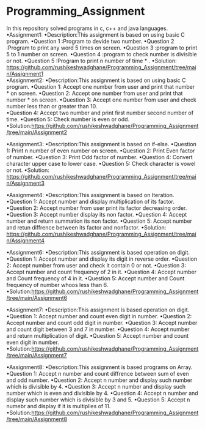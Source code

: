 # Programming_Assignment
In this repository solved programs in c, c++ and java languages.
•Assignment1:
    •Description:This assignment is based on using basic C program.
    •Question 1 :Program to devide two number.
    •Question 2 :Program to print any word 5 times on screen.
    •Question 3 :program to print 5 to 1 number on screen.
    •Question 4 :program to check number is divisible or not.
    •Question 5 :Program to print n number of time * .
•Solution: https://github.com/rushikeshwadghane/Programming_Assignment/tree/main/Assignment1    
•Assignment2:
    •Description:This assignment is based on using basic C program.
    •Question 1: Accept one number from user and print that number * on screen.
    •Question 2: Accept one number from user and print that number * on screen.
    •Question 3: Accept one number from user and check number less than or greater than 10.   
    •Question 4: Accept two number and print first number second number of time.
    •Question 5: Check number is even or odd.
•Solution:https://github.com/rushikeshwadghane/Programming_Assignment/tree/main/Assignment2

•Assignment3:
    •Description:This assignment is based on if-else.
    •Question 1: Print n number of even number on screen.
    •Question 2: Print Even factor of number.
    •Question 3: Print Odd factor of number.
    •Question 4: Convert character upper case to lower case.
    •Question 5: Check character  is vowel or not.
•Solution: https://github.com/rushikeshwadghane/Programming_Assignment/tree/main/Assignment3

•Assignment4:
    •Description:This assignment is based on Iteration.
    •Question 1: Accept number and display multiplication of its factor.
    •Question 2: Accept  number from user print its factor decreasing order.
    •Question 3: Accept number display its non factor.
    •Question 4: Accept number and return summation its non factor. 
    •Question 5: Accept number and retun diffrence between its factor and nonfactor.
•Solution: https://github.com/rushikeshwadghane/Programming_Assignment/tree/main/Assignment4    

•Assignment6:
    •Description:This assignment is based operation on digit.
    •Question 1: Accept number and display its digit in reverse order.
    •Question 2: Accept  number from user and check it contain 0 or not.
    •Question 3: Accept number and count frequency of 2 in it.
    •Question 4: Accept  number and Count frequency of 4 in it. 
    •Question 5: Accept number and Count frequency of number whoos less than 6.
•Solution:https://github.com/rushikeshwadghane/Programming_Assignment/tree/main/Assignment6

•Assignment7:
    •Description:This assignment is based operation on digit.
    •Question 1: Accept number and count even digit in number.
    •Question 2: Accept number and count odd digit in number.
    •Question 3: Accept number and count  digit between 3 and 7 in number.
    •Question 4: Accept number and return multiplication of digit.
    •Question 5: Accept number and count even digit in number.
•Solution:https://github.com/rushikeshwadghane/Programming_Assignment/tree/main/Assignment7


•Assignment8:
    •Description:This assignment is based programs on Array.
    •Question 1: Accept n  number and count  diffrence between sum of even and odd number.
    •Question 2: Accept n  number and display such number which is divisible by 4.
    •Question 3: Accept n  number and display such number which is even and divisible by 4.
    •Question 4: Accept n  number and display such number which is  divisible by 3 and 5.
    •Question 5: Accept n numebr and display if it is multiplies of 11.
•Solution:https://github.com/rushikeshwadghane/Programming_Assignment/tree/main/Assignment8





